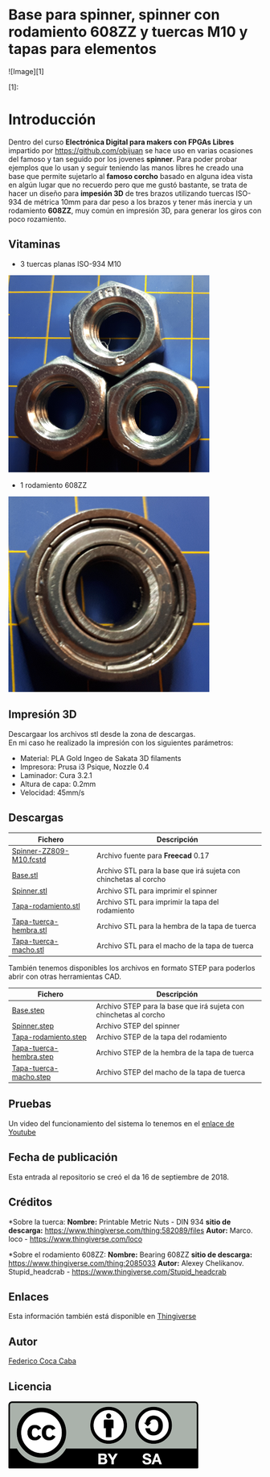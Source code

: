 # **Base para spinner, spinner con rodamiento 608ZZ y tuercas M10 y tapas para elementos** 

![Image][1] 

 [1]: 
 
# **Introducción**  
Dentro del curso **Electrónica Digital para makers con FPGAs Libres** impartido por https://github.com/obijuan se hace uso en varias ocasiones del famoso y tan seguido por los jovenes **spinner**. Para poder probar ejemplos que lo usan y seguir teniendo las manos libres he creado una base que permite sujetarlo al **famoso corcho** basado en alguna idea vista en algún lugar que no recuerdo pero que me gustó bastante, se trata de hacer un diseño para **impesión 3D** de tres brazos utilizando tuercas ISO-934 de métrica 10mm para dar peso a los brazos y tener más inercia y un rodamiento **608ZZ**, muy común en impresión 3D, para generar los giros con poco rozamiento.

## **Vitaminas**
* 3 tuercas planas ISO-934 M10

 ![Image][2]
 
 [2]: https://github.com/fgcoca/FPGA_Alhambra_II/blob/master/3D/Base-spinner-FPGAwars/Media/Tuercas.png

* 1 rodamiento 608ZZ

 ![Image][3]
 
 [3]: https://github.com/fgcoca/FPGA_Alhambra_II/blob/master/3D/Base-spinner-FPGAwars/Media/608ZZ.png  
 
## **Impresión 3D**
Descargaar los archivos stl desde la zona de descargas.  
En mi caso he realizado la impresión con los siguientes parámetros:  
* Material: PLA Gold Ingeo de Sakata 3D filaments
* Impresora: Prusa i3 Psique, Nozzle 0.4
* Laminador: Cura 3.2.1
* Altura de capa: 0.2mm
* Velocidad: 45mm/s

## **Descargas**
| Fichero | Descripción|
| ---------- | ---------- |
| [Spinner-ZZ809-M10.fcstd](https://github.com/fgcoca/FPGA_Alhambra_II/blob/master/3D/Base-spinner-FPGAwars/Design/Spinner-ZZ809-M10.fcstd)   | Archivo fuente para **Freecad** 0.17   |
| [Base.stl](https://github.com/fgcoca/FPGA_Alhambra_II/blob/master/3D/Base-spinner-FPGAwars/STL/Base.stl)   | Archivo STL para la base que irá sujeta con chinchetas al corcho   |
| [Spinner.stl](https://github.com/fgcoca/FPGA_Alhambra_II/blob/master/3D/Base-spinner-FPGAwars/STL/Spinner.stl)   | Archivo STL para imprimir el spinner   |
| [Tapa-rodamiento.stl](https://github.com/fgcoca/FPGA_Alhambra_II/blob/master/3D/Base-spinner-FPGAwars/STL/Tapa-rodamiento.stl)   | Archivo STL para imprimir la tapa del rodamiento   |
| [Tapa-tuerca-hembra.stl](https://github.com/fgcoca/FPGA_Alhambra_II/blob/master/3D/Base-spinner-FPGAwars/STL/Tapa-tuerca-hembra.stl)   | Archivo STL para la hembra de la tapa de tuerca   |
| [Tapa-tuerca-macho.stl](https://github.com/fgcoca/FPGA_Alhambra_II/blob/master/3D/Base-spinner-FPGAwars/STL/Tapa-tuerca-macho.stl)   | Archivo STL para el macho de la tapa de tuerca    |

También tenemos disponibles los archivos en formato STEP para poderlos abrir con otras herramientas CAD. 

| Fichero | Descripción|
| ---------- | ---------- |
| [Base.step](https://github.com/fgcoca/FPGA_Alhambra_II/blob/master/3D/Base-spinner-FPGAwars/STEP/Base.step)   | Archivo STEP para la base que irá sujeta con chinchetas al corcho   |
| [Spinner.step](https://github.com/fgcoca/FPGA_Alhambra_II/blob/master/3D/Base-spinner-FPGAwars/STEP/Spinner.step)   | Archivo STEP del spinner   |
| [Tapa-rodamiento.step](https://github.com/fgcoca/FPGA_Alhambra_II/blob/master/3D/Base-spinner-FPGAwars/STEP/Tapa-rodamiento.step)   | Archivo STEP de la tapa del rodamiento   |
| [Tapa-tuerca-hembra.step](https://github.com/fgcoca/FPGA_Alhambra_II/blob/master/3D/Base-spinner-FPGAwars/STEP/Tapa-tuerca-hembra.step)   | Archivo STEP de la hembra de la tapa de tuerca   |
| [Tapa-tuerca-macho.step](https://github.com/fgcoca/FPGA_Alhambra_II/blob/master/3D/Base-spinner-FPGAwars/STEP/Tapa-tuerca-macho.step)   | Archivo STEP del macho de la tapa de tuerca    |

## **Pruebas**
Un video del funcionamiento del sistema lo tenemos en el [enlace de Youtube]()

## **Fecha de publicación**
Esta entrada al repositorio se creó el da 16 de septiembre de 2018.

## **Créditos**
*Sobre la tuerca:
**Nombre:** Printable Metric Nuts - DIN 934
**sitio de descarga:** https://www.thingiverse.com/thing:582089/files
**Autor:** Marco. loco - https://www.thingiverse.com/loco

*Sobre el rodamiento 608ZZ:
**Nombre:** Bearing 608ZZ
**sitio de descarga:** https://www.thingiverse.com/thing:2085033
**Autor:** Alexey Chelikanov. Stupid_headcrab - https://www.thingiverse.com/Stupid_headcrab

## **Enlaces**
Esta información también está disponible en [Thingiverse]()

## **Autor**

[Federico Coca Caba](https://github.com/fgcoca)

## **Licencia**
![License][88]

 [88]: https://github.com/fgcoca/FPGA_Alhambra_II/blob/master/3D/Base-spinner-FPGAwars/Media/licencia.png
